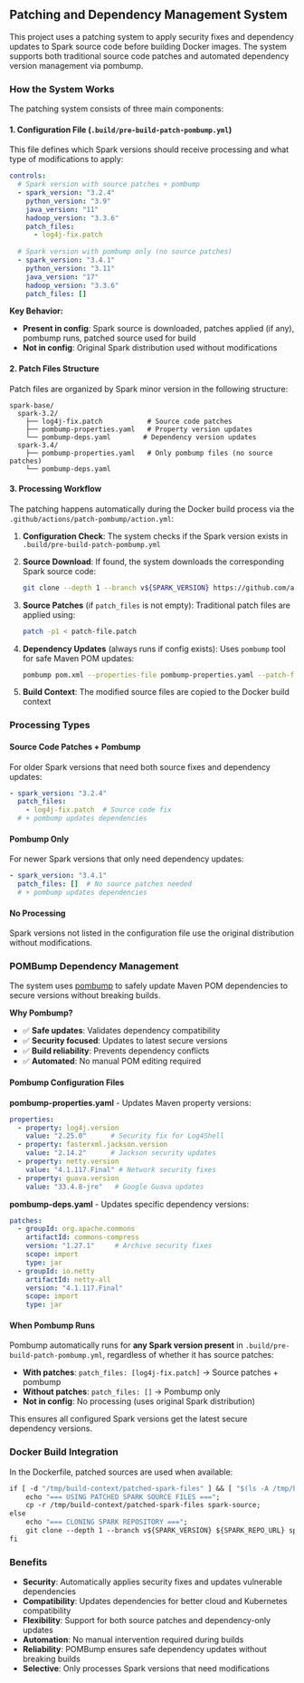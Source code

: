 ## Patching and Dependency Management System

This project uses a patching system to apply security fixes and dependency updates to Spark source code before building Docker images. The system supports both traditional source code patches and automated dependency version management via pombump.

### How the System Works

The patching system consists of three main components:

#### 1. Configuration File (`.build/pre-build-patch-pombump.yml`)

This file defines which Spark versions should receive processing and what type of modifications to apply:

```yaml
controls:
  # Spark version with source patches + pombump
  - spark_version: "3.2.4"
    python_version: "3.9"
    java_version: "11" 
    hadoop_version: "3.3.6"
    patch_files:
      - log4j-fix.patch
      
  # Spark version with pombump only (no source patches)
  - spark_version: "3.4.1"
    python_version: "3.11"
    java_version: "17"
    hadoop_version: "3.3.6"
    patch_files: []
```

**Key Behavior:**
- **Present in config**: Spark source is downloaded, patches applied (if any), pombump runs, patched source used for build
- **Not in config**: Original Spark distribution used without modifications

#### 2. Patch Files Structure

Patch files are organized by Spark minor version in the following structure:

```
spark-base/
  spark-3.2/
    ├── log4j-fix.patch           # Source code patches
    ├── pombump-properties.yaml   # Property version updates
    └── pombump-deps.yaml        # Dependency version updates
  spark-3.4/
    ├── pombump-properties.yaml   # Only pombump files (no source patches)
    └── pombump-deps.yaml
```

#### 3. Processing Workflow

The patching happens automatically during the Docker build process via the `.github/actions/patch-pombump/action.yml`:

1. **Configuration Check**: The system checks if the Spark version exists in `.build/pre-build-patch-pombump.yml`

2. **Source Download**: If found, the system downloads the corresponding Spark source code:
   ```bash
   git clone --depth 1 --branch v${SPARK_VERSION} https://github.com/apache/spark.git
   ```

3. **Source Patches** (if `patch_files` is not empty): Traditional patch files are applied using:
   ```bash
   patch -p1 < patch-file.patch
   ```

4. **Dependency Updates** (always runs if config exists): Uses `pombump` tool for safe Maven POM updates:
   ```bash
   pombump pom.xml --properties-file pombump-properties.yaml --patch-file pombump-deps.yaml
   ```

5. **Build Context**: The modified source files are copied to the Docker build context

### Processing Types

#### Source Code Patches + Pombump

For older Spark versions that need both source fixes and dependency updates:

```yaml
- spark_version: "3.2.4"
  patch_files:
    - log4j-fix.patch  # Source code fix
  # + pombump updates dependencies
```

#### Pombump Only

For newer Spark versions that only need dependency updates:

```yaml
- spark_version: "3.4.1"  
  patch_files: []  # No source patches needed
  # + pombump updates dependencies
```

#### No Processing

Spark versions not listed in the configuration file use the original distribution without modifications.

### POMBump Dependency Management

The system uses [pombump](https://github.com/chainguard-dev/pombump) to safely update Maven POM dependencies to secure versions without breaking builds.

**Why Pombump?**
- ✅ **Safe updates**: Validates dependency compatibility  
- ✅ **Security focused**: Updates to latest secure versions
- ✅ **Build reliability**: Prevents dependency conflicts
- ✅ **Automated**: No manual POM editing required

#### Pombump Configuration Files

**pombump-properties.yaml** - Updates Maven property versions:
```yaml
properties:
  - property: log4j.version
    value: "2.25.0"      # Security fix for Log4Shell
  - property: fasterxml.jackson.version
    value: "2.14.2"      # Jackson security updates  
  - property: netty.version
    value: "4.1.117.Final" # Network security fixes
  - property: guava.version
    value: "33.4.8-jre"   # Google Guava updates
```

**pombump-deps.yaml** - Updates specific dependency versions:
```yaml
patches:
  - groupId: org.apache.commons
    artifactId: commons-compress
    version: "1.27.1"     # Archive security fixes
    scope: import
    type: jar
  - groupId: io.netty
    artifactId: netty-all  
    version: "4.1.117.Final"
    scope: import
    type: jar
```

#### When Pombump Runs

Pombump automatically runs for **any Spark version present** in `.build/pre-build-patch-pombump.yml`, regardless of whether it has source patches:

- **With patches**: `patch_files: [log4j-fix.patch]` → Source patches + pombump
- **Without patches**: `patch_files: []` → Pombump only  
- **Not in config**: No processing (uses original Spark distribution)

This ensures all configured Spark versions get the latest secure dependency versions.

### Docker Build Integration

In the Dockerfile, patched sources are used when available:

```dockerfile
if [ -d "/tmp/build-context/patched-spark-files" ] && [ "$(ls -A /tmp/build-context/patched-spark-files 2>/dev/null)" ]; then
    echo "=== USING PATCHED SPARK SOURCE FILES ===";
    cp -r /tmp/build-context/patched-spark-files spark-source;
else
    echo "=== CLONING SPARK REPOSITORY ===";
    git clone --depth 1 --branch v${SPARK_VERSION} ${SPARK_REPO_URL} spark-source;
fi
```

### Benefits

- **Security**: Automatically applies security fixes and updates vulnerable dependencies
- **Compatibility**: Updates dependencies for better cloud and Kubernetes compatibility  
- **Flexibility**: Support for both source patches and dependency-only updates
- **Automation**: No manual intervention required during builds
- **Reliability**: POMBump ensures safe dependency updates without breaking builds
- **Selective**: Only processes Spark versions that need modifications